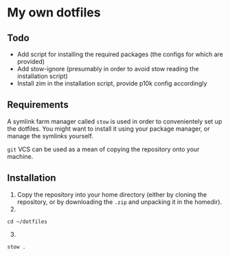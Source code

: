 # My own dotfiles

## Todo
- Add script for installing the required packages (the configs for which are provided)
- Add stow-ignore (presumably in order to avoid stow reading the installation script)
- Install zim in the installation script, provide p10k config accordingly

## Requirements

A symlink farm manager called `stow` is used in order to convenientely set up the dotfiles. You might want to install it using your package manager, or manage the symlinks yourself.

`git` VCS can be used as a mean of copying the repository onto your machine.

## Installation

1. Copy the repository into your home directory (either by cloning the repository, or by downloading the `.zip` and unpacking it in the homedir).
2. 
```
cd ~/dotfiles
```
3. 
```
stow .
```
